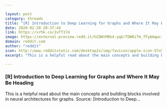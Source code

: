 ```yaml
---

layout: post
category: threads
title: "[R] Introduction to Deep Learning for Graphs and Where It May Be Heading"
date: 2020-02-20 20:37:44
link: https://vrhk.co/2vTT1lH
image: https://external-preview.redd.it/hCDWtM8k4-yqGrTDW8iTm_fFyAAqwci7Q43uMRDWSbk.jpg?width=1200&height=476&auto=webp&s=0e0bbfd3d18c584d1f34b94e7d9c758123debbc4
domain: reddit.com
author: "reddit"
icon: http://www.redditstatic.com/desktop2x/img/favicon/apple-icon-57x57.png
excerpt: "This is a helpful read about the main concepts and building blocks involved in neural architectures for graphs. Source: [Introduction to Deep..."

---
```


### [R] Introduction to Deep Learning for Graphs and Where It May Be Heading

This is a helpful read about the main concepts and building blocks involved in neural architectures for graphs. Source: [Introduction to Deep...